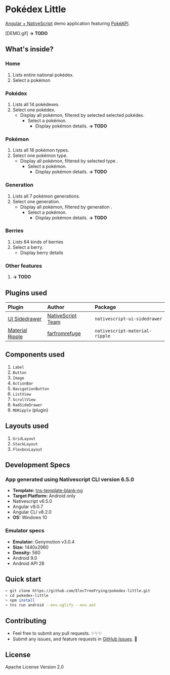 
# Pokédex Little

[Angular + NativeScript] demo application featuring [PokéAPI].

[DEMO.gif] **→ TODO**

## What's inside?

### Home

1. Lists entire national pokédex.
2. Select a pokémon

### Pokédex

1. Lists all 14 pokédexes.
2. Select one pokédex.
   -  Display all pokémon, filtered by selected selected pokédex.
      -  Select a pokémon.
         -  Display pokémon details. **→ TODO**

### Pokémon

1. Lists all 18 pokémon types.
2. Select one pokémon type.
   -  Display all pokémon, filtered by selected type .
      -  Select a pokémon.
         -  Display pokémon details. **→ TODO**

### Generation

1. Lists all 7 pokémon generations.
2. Select one generation.
   -  Display all pokémon, filtered by generation .
      -  Select a pokémon.
         -  Display pokémon details. **→ TODO**

### Berries

1. Lists 64 kinds of berries
2. Select a berry.
    -  Display berry details

### Other features

1. **→ TODO**

## Plugins used

 | Plugin            | Author              | Package                        |
 | :---------------- | :------------------ | :----------------------------- |
 | [UI Sidedrawer]   | [NativeScript Team] | `nativescript-ui-sidedrawer`   |
 | [Material Ripple] | [farfromrefuge]     | `nativescript-material-ripple` |

## Components used

1. `Label`
6. `Button`
8. `Image`
2. `ActionBar`
3. `NavigationButton`
5. `ListView`
4. `ScrollView`
7. `RadSideDrawer`
9. `MDRipple` (plugin)

## Layouts used

1. `GridLayout`
2. `StackLayout`
3. `FlexboxLayout`

## Development Specs

### App generated using Nativescript CLI version 6.5.0

- **Template:** [tns-template-blank-ng]
- **Target Platform:** Android only
- Nativescript v6.5.0
- Angular v9.0.7
- Angular CLI v8.2.0
- **OS:** Windows 10

### Emulator specs

- **Emulator:** Genymotion v3.0.4
- **Size:** 1440x2960
- **Density:** 560
- Android 9.0
- Android API 28

## Quick start

``` bash
> git clone https://github.com/ElecTreeFrying/pokedex-little.git
> cd pokedex-little
> npm install
> tns run android --env.uglify --env.aot
```

## Contributing

- Feel free to submit any pull requests. ✨✨✨
- Submit any issues, and feature requests in [GitHub Issues]. 🐹

## License

Apache License Version 2.0

[Angular + NativeScript]: https://www.nativescript.org/nativescript-is-how-you-build-native-mobile-apps-with-angular
[PokéAPI]: https://pokeapi.co/

[IntelliSense and Access to the Native APIs via TypeScript]: https://docs.nativescript.org/core-concepts/accessing-native-apis-with-javascript#intellisense-and-access-to-the-native-apis-via-typescript

[UI Sidedrawer]: https://market.nativescript.org/plugins/nativescript-ui-sidedrawer
[Material Ripple]: https://market.nativescript.org/plugins/nativescript-material-ripple

[NativeScript Team]: https://market.nativescript.org/author/tns-bot
[farfromrefuge]: https://market.nativescript.org/author/farfromrefuge

[tns-template-blank-ng]: https://market.nativescript.org/plugins/tns-template-blank-ng

[GitHub Issues]: https://github.com/ElecTreeFrying/pokedex-little/issues